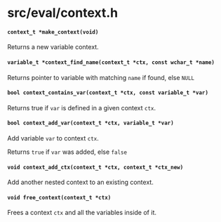 # src/eval/context.h

#### `context_t *make_context(void)`
Returns a new variable context.

#### `variable_t *context_find_name(context_t *ctx, const wchar_t *name)`
Returns pointer to variable with matching `name` if found, else `NULL`

#### `bool context_contains_var(context_t *ctx, const variable_t *var)`
Returns true if `var` is defined in a given context `ctx`.

#### `bool context_add_var(context_t *ctx, variable_t *var)`
Add variable `var` to context `ctx`.

Returns `true` if `var` was added, else `false`

#### `void context_add_ctx(context_t *ctx, context_t *ctx_new)`
Add another nested context to an existing context.

#### `void free_context(context_t *ctx)`
Frees a context `ctx` and all the variables inside of it.

